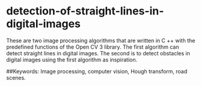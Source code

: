 # detection-of-straight-lines-in-digital-images

These are two image processing algorithms that are written in C ++ with the predefined functions of the Open CV 3 library. The first algorithm can detect straight lines in digital images. The second is to detect obstacles in digital images using the first algorithm as inspiration. 

##Keywords: Image processing, computer vision, Hough transform, road scenes.
